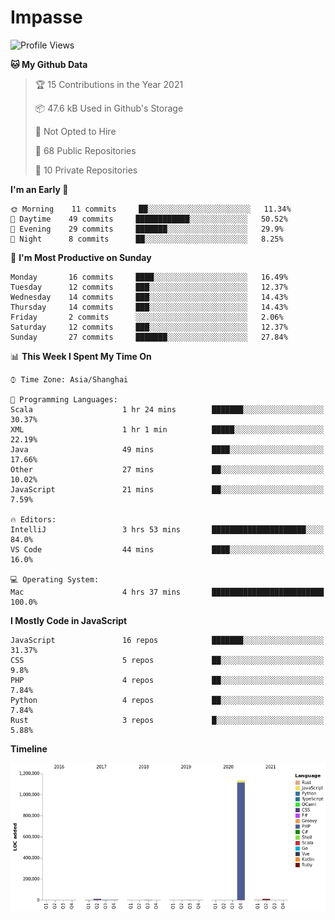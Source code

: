 # Impasse

<!--START_SECTION:waka-->
![Profile Views](http://img.shields.io/badge/Profile%20Views-0-blue)

**🐱 My Github Data** 

> 🏆 15 Contributions in the Year 2021
 > 
> 📦 47.6 kB Used in Github's Storage 
 > 
> 🚫 Not Opted to Hire
 > 
> 📜 68 Public Repositories 
 > 
> 🔑 10 Private Repositories  
 > 
**I'm an Early 🐤** 

```text
🌞 Morning    11 commits     ██░░░░░░░░░░░░░░░░░░░░░░░   11.34% 
🌆 Daytime    49 commits     ████████████░░░░░░░░░░░░░   50.52% 
🌃 Evening    29 commits     ███████░░░░░░░░░░░░░░░░░░   29.9% 
🌙 Night      8 commits      ██░░░░░░░░░░░░░░░░░░░░░░░   8.25%

```
📅 **I'm Most Productive on Sunday** 

```text
Monday       16 commits     ████░░░░░░░░░░░░░░░░░░░░░   16.49% 
Tuesday      12 commits     ███░░░░░░░░░░░░░░░░░░░░░░   12.37% 
Wednesday    14 commits     ███░░░░░░░░░░░░░░░░░░░░░░   14.43% 
Thursday     14 commits     ███░░░░░░░░░░░░░░░░░░░░░░   14.43% 
Friday       2 commits      ░░░░░░░░░░░░░░░░░░░░░░░░░   2.06% 
Saturday     12 commits     ███░░░░░░░░░░░░░░░░░░░░░░   12.37% 
Sunday       27 commits     ███████░░░░░░░░░░░░░░░░░░   27.84%

```


📊 **This Week I Spent My Time On** 

```text
⌚︎ Time Zone: Asia/Shanghai

💬 Programming Languages: 
Scala                    1 hr 24 mins        ███████░░░░░░░░░░░░░░░░░░   30.37% 
XML                      1 hr 1 min          █████░░░░░░░░░░░░░░░░░░░░   22.19% 
Java                     49 mins             ████░░░░░░░░░░░░░░░░░░░░░   17.66% 
Other                    27 mins             ██░░░░░░░░░░░░░░░░░░░░░░░   10.02% 
JavaScript               21 mins             ██░░░░░░░░░░░░░░░░░░░░░░░   7.59%

🔥 Editors: 
IntelliJ                 3 hrs 53 mins       █████████████████████░░░░   84.0% 
VS Code                  44 mins             ████░░░░░░░░░░░░░░░░░░░░░   16.0%

💻 Operating System: 
Mac                      4 hrs 37 mins       █████████████████████████   100.0%

```

**I Mostly Code in JavaScript** 

```text
JavaScript               16 repos            ███████░░░░░░░░░░░░░░░░░░   31.37% 
CSS                      5 repos             ██░░░░░░░░░░░░░░░░░░░░░░░   9.8% 
PHP                      4 repos             ██░░░░░░░░░░░░░░░░░░░░░░░   7.84% 
Python                   4 repos             ██░░░░░░░░░░░░░░░░░░░░░░░   7.84% 
Rust                     3 repos             █░░░░░░░░░░░░░░░░░░░░░░░░   5.88%

```


**Timeline**

![Chart not found](https://raw.githubusercontent.com/impasse/impasse/master/charts/bar_graph.png) 


<!--END_SECTION:waka-->
